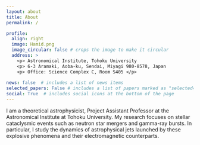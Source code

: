 ```yaml
---
layout: about
title: About
permalink: /

profile:
  align: right
  image: Hamid.png
  image_circular: false # crops the image to make it circular
  address: >
    <p> Astronomical Institute, Tohoku University
    <p> 6-3 Aramaki, Aoba-ku, Sendai, Miyagi 980-8578, Japan
    <p> Office: Science Complex C, Room S405 </p>
    
news: false  # includes a list of news items
selected_papers: False # includes a list of papers marked as "selected={true}"
social: True  # includes social icons at the bottom of the page
---
```


I am a theoretical astrophysicist, Project Assistant Professor at the Astronomical Institute at Tohoku University. My research focuses on stellar cataclysmic events such as neutron star mergers and gamma-ray bursts. In particular, I study the dynamics of astrophysical jets launched by these explosive phenomena and their electromagnetic counterparts.



